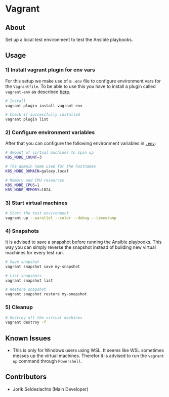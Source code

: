 # Vagrant

## About
Set up a local test environment to test the Ansible playbooks.


## Usage

### 1) Install vagrant plugin for env vars
For this setup we make use of a `.env` file to configure environment vars for the `Vagrantfile`.
To be able to use this you have to install a plugin called `vagrant-env` as described [here](https://www.nickhammond.com/configuring-vagrant-virtual-machines-with-env/).

```sh
# Install
vagrant plugin install vagrant-env

# Check if successfully installed
vagrant plugin list
```

### 2) Configure environment variables
After that you can configure the following environment variables in [`.env`](./.env):
```sh
# Amount of virtual machines to spin up
K8S_NODE_COUNT=3

# The domain name used for the hostnames
K8S_NODE_DOMAIN=galaxy.local

# Memory and CPU resources
K8S_NODE_CPUS=1
K8S_NODE_MEMORY=1024
```

### 3) Start virtual machines
```sh
# Start the test environment
vagrant up --parallel --color --debug --timestamp
```

### 4) Snapshots
It is advised to save a snapshot before running the Ansible playbooks. This way you can simply reverse the snapshot instead of building new virtual machines for every test run.
```sh
# Save snapshot
vagrant snapshot save my-snapshot

# List snapshots
vagrant snapshot list

# Restore snapshot
vagrant snapshot restore my-snapshot
```

### 5) Cleanup
```sh
# Destroy all the virtual machines
vagrant destroy -f
```


## Known Issues
- This is only for Windows users using WSL. It seems like WSL sometimes messes up the virtual machines. Therefor it is advised to run the `vagrant up` command through `Powershell`.


## Contributors
- Jorik Seldeslachts (Main Developer)